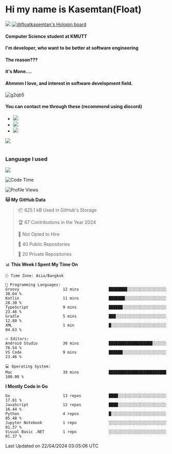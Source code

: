 # Hi my name is Kasemtan(Float)
![](https://64.media.tumblr.com/9c2a8f831efe8da556ffbf89cebb52c9/b86c1ab833a37e32-93/s1280x1920/d000dc22f75df64be2bc150f5fa69c4f6df6bb07.gifv)
[![@floatkasemtan's Holopin board](https://holopin.me/floatkasemtan)](https://holopin.io/@floatkasemtan)
#### Computer Science student at KMUTT
#### I'm developer, who want to be better at software engineering
#### The reason???
#### it's Mone.... 
#### Ahmmm I love, and interest in software development field.
![g2qb5](https://user-images.githubusercontent.com/69688279/175812510-9235eaf7-72f7-40d3-b163-56efa9aa5c6b.gif)

#### You can contact me through these (recommend using discord)
- [![](https://img.shields.io/badge/Discord-5865F2?logo=Discord&logoColor=white)](https://discordapp.com/users/278155096225742848)
- [![](https://img.shields.io/badge/Facebook-1877F2?logo=facebook&logoColor=white)](https://www.facebook.com/float.teavasirichokchai/)
- [![](https://img.shields.io/badge/linkedin-0A66C2?logo=linkedin&logoColor=white)](https://www.linkedin.com/in/floatkasemtan/)

[![](https://github-readme-stats.vercel.app/api?username=FloatKasemtan&show_icons=true&theme=nightowl)]()
#
### Language I used
[![](https://github-readme-stats.vercel.app/api/top-langs/?username=FloatKasemtan&layout=compact&theme=nightowl)]()
<!--START_SECTION:waka-->
![Code Time](http://img.shields.io/badge/Code%20Time-1%2C269%20hrs%2013%20mins-blue)

![Profile Views](http://img.shields.io/badge/Profile%20Views-0-blue)

**🐱 My GitHub Data** 

> 📦 625.1 kB Used in GitHub's Storage 
 > 
> 🏆 67 Contributions in the Year 2024
 > 
> 🚫 Not Opted to Hire
 > 
> 📜 40 Public Repositories 
 > 
> 🔑 20 Private Repositories 
 > 
📊 **This Week I Spent My Time On** 

```text
🕑︎ Time Zone: Asia/Bangkok

💬 Programming Languages: 
Groovy                   12 mins             ████████░░░░░░░░░░░░░░░░░   30.64 % 
Kotlin                   11 mins             ███████░░░░░░░░░░░░░░░░░░   28.30 % 
TypeScript               9 mins              ██████░░░░░░░░░░░░░░░░░░░   23.46 % 
Gradle                   5 mins              ███░░░░░░░░░░░░░░░░░░░░░░   12.80 % 
XML                      1 min               █░░░░░░░░░░░░░░░░░░░░░░░░   04.63 % 

🔥 Editors: 
Android Studio           30 mins             ███████████████████░░░░░░   76.54 % 
VS Code                  9 mins              ██████░░░░░░░░░░░░░░░░░░░   23.46 % 

💻 Operating System: 
Mac                      39 mins             █████████████████████████   100.00 % 
```

**I Mostly Code in Go** 

```text
Go                       13 repos            ████░░░░░░░░░░░░░░░░░░░░░   17.81 % 
JavaScript               12 repos            ████░░░░░░░░░░░░░░░░░░░░░   16.44 % 
Python                   4 repos             █░░░░░░░░░░░░░░░░░░░░░░░░   05.48 % 
Jupyter Notebook         1 repo              ░░░░░░░░░░░░░░░░░░░░░░░░░   01.37 % 
Visual Basic .NET        1 repo              ░░░░░░░░░░░░░░░░░░░░░░░░░   01.37 % 
```




 Last Updated on 22/04/2024 03:05:06 UTC
<!--END_SECTION:waka-->
<!--
**FloatKasemtan/FloatKasemtan** is a ✨ _special_ ✨ repository because its `README.md` (this file) appears on your GitHub profile.

Here are some ideas to get you started:

- 🔭 I’m currently working on ...
- 🌱 I’m currently learning ...
- 👯 I’m looking to collaborate on ...
- 🤔 I’m looking for help with ...
- 💬 Ask me about ...
- 📫 How to reach me: ...
- 😄 Pronouns: ...
- ⚡ Fun fact: ...
-->
